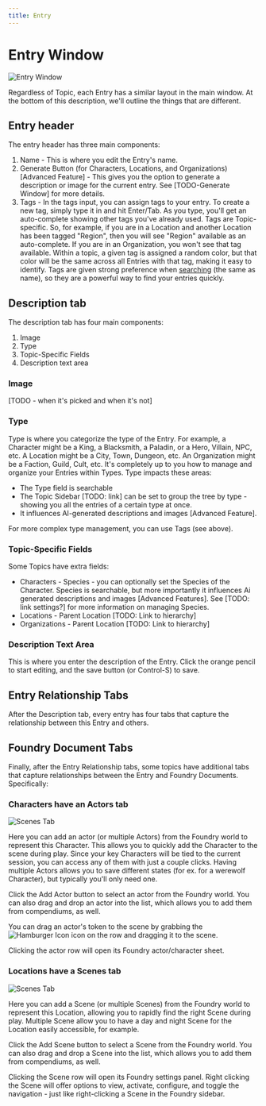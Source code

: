 ```yaml
---
title: Entry
---
```

# Entry Window
![Entry Window](assets/images/entry-content.webp)

Regardless of Topic, each Entry has a similar layout in the main window.  At the bottom of this description, we'll outline the things that are different.

## Entry header
The entry header has three main components:
1. Name - This is where you edit the Entry's name.
2. Generate Button (for Characters, Locations, and Organizations)[Advanced Feature] - This gives you the option to generate a description or image for the current entry.  See [TODO-Generate Window] for more details.
3. Tags - In the tags input, you can assign tags to your entry.  To create a new tag, simply type it in and hit Enter/Tab.  As you type, you'll get an auto-complete showing other tags you've already used.  Tags are Topic-specific.  So, for example, if you are in a Location and another Location has been tagged "Region", then you will see "Region" available as an auto-complete.  If you are in an Organization, you won't see that tag available.  Within a topic, a given tag is assigned a random color, but that color will be the same across all Entries with that tag, making it easy to identify.  Tags are given strong preference when [searching](search) (the same as name), so they are a powerful way to find your entries quickly.

## Description tab
The description tab has four main components:
1. Image
2. Type
3. Topic-Specific Fields
4. Description text area

### Image
[TODO - when it's picked and when it's not]

### Type
Type is where you categorize the type of the Entry.  For example, a Character might be a King, a Blacksmith, a Paladin, or a Hero, Villain, NPC, etc.  A Location might be a City, Town, Dungeon, etc.  An Organization might be a Faction, Guild, Cult, etc.  It's completely up to you how to manage and organize your Entries within Types.  Type impacts these areas:
- The Type field is searchable 
- The Topic Sidebar [TODO: link] can be set to group the tree by type - showing you all the entries of a certain type at once.
- It influences AI-generated descriptions and images [Advanced Feature].  

For more complex type management, you can use Tags (see above).

### Topic-Specific Fields
Some Topics have extra fields: 
- Characters - Species - you can optionally set the Species of the Character.  Species is searchable, but more importantly it influences Ai generated descriptions and images [Advanced Features].  See [TODO: link settings?] for more information on managing Species.
- Locations - Parent Location [TODO: Link to hierarchy]
- Organizations - Parent Location [TODO: Link to hierarchy]

### Description Text Area
This is where you enter the description of the Entry.  Click the orange pencil to start editing, and the save button (or Control-S) to save.

## Entry Relationship Tabs
After the Description tab, every entry has four tabs that capture the relationship between this Entry and others.

## Foundry Document Tabs
Finally, after the Entry Relationship tabs, some topics have additional tabs that capture relationships between the Entry and Foundry Documents.  Specifically:

### Characters have an Actors tab
![Scenes Tab](assets/images/scenes-tab.webp)

Here you can add an actor (or multiple Actors) from the Foundry world to represent this Character.  This allows you to quickly add the Character to the scene during play.  Since your key Characters will be tied to the current session,  you can access any of them with just a couple clicks.  Having multiple Actors allows you to save different states (for ex. for a werewolf Character), but typically you'll only need one.

Click the Add Actor button to select an actor from the Foundry world.  You can also drag and drop an actor into the list, which allows you to add them from compendiums, as well.

You can drag an actor's token to the scene by grabbing the ![Hamburger Icon](assets/images/hamburger.webp) icon on the row and dragging it to the scene.

Clicking the actor row will open its Foundry actor/character sheet.

### Locations have a Scenes tab
![Scenes Tab](assets/images/scenes-tab.webp)

Here you can add a Scene (or multiple Scenes) from the Foundry world to represent this Location, allowing you to rapidly find the right Scene during play.  Multiple Scene allow you to have a day and night Scene for the Location easily accessible, for example.

Click the Add Scene button to select a Scene from the Foundry world.  You can also drag and drop a Scene into the list, which allows you to add them from compendiums, as well.

Clicking the Scene row will open its Foundry settings panel.  Right clicking the Scene will offer options to view, activate, configure, and toggle the navigation - just like right-clicking a Scene in the Foundry sidebar.
